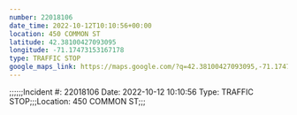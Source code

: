 ```yaml
---
number: 22018106
date_time: 2022-10-12T10:10:56+00:00
location: 450 COMMON ST
latitude: 42.38100427093095
longitude: -71.17473153167178
type: TRAFFIC STOP
google_maps_link: https://maps.google.com/?q=42.38100427093095,-71.17473153167178
---
```


;;;;;;Incident #: 22018106  Date: 2022-10-12 10:10:56   Type: TRAFFIC STOP;;;Location: 450 COMMON ST;;;
